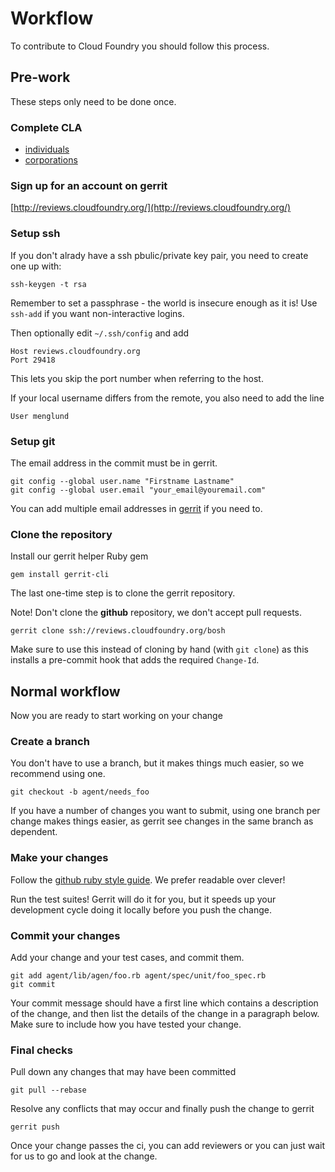 # Workflow

To contribute to Cloud Foundry you should follow this process.

## Pre-work

These steps only need to be done once.

### Complete CLA

* [individuals](http://www.cloudfoundry.org/individualcontribution.pdf)
* [corporations](http://www.cloudfoundry.org/corpcontribution.pdf)

### Sign up for an account on gerrit

[http://reviews.cloudfoundry.org/](http://reviews.cloudfoundry.org/)

### Setup ssh

If you don't alrady have a ssh pbulic/private key pair, you need to create one up with:

    ssh-keygen -t rsa

Remember to set a passphrase - the world is insecure enough as it is! Use `ssh-add` if you want non-interactive logins.

Then optionally edit `~/.ssh/config` and add

    Host reviews.cloudfoundry.org
    Port 29418

This lets you skip the port number when referring to the host.

If your local username differs from the remote, you also need to add the line

    User menglund

### Setup git

The email address in the commit must be in gerrit.

    git config --global user.name "Firstname Lastname"
    git config --global user.email "your_email@youremail.com"

You can add multiple email addresses in [gerrit](http://reviews.cloudfoundry.org/#/settings/contact) if you need to.

### Clone the repository

Install our gerrit helper Ruby gem

    gem install gerrit-cli

The last one-time step is to clone the gerrit repository.

Note! Don't clone the **github** repository, we don't accept pull requests.

    gerrit clone ssh://reviews.cloudfoundry.org/bosh

Make sure to use this instead of cloning by hand (with `git clone`) as this installs a pre-commit hook that adds the required `Change-Id`.

## Normal workflow

Now you are ready to start working on your change

### Create a branch

You don't have to use a branch, but it makes things much easier, so we recommend using one.

    git checkout -b agent/needs_foo

If you have a number of changes you want to submit, using one branch per change makes things easier, as gerrit see changes in the same branch as dependent.

### Make your changes

Follow the [github ruby style guide](https://github.com/styleguide/ruby). We prefer readable over clever!

Run the test suites! Gerrit will do it for you, but it speeds up your development cycle doing it locally before you push the change.

### Commit your changes

Add your change and your test cases, and commit them.

    git add agent/lib/agen/foo.rb agent/spec/unit/foo_spec.rb
    git commit

Your commit message should have a first line which contains a description of the change, and then list the details of the change in a paragraph below. Make sure to include how you have tested your change.

### Final checks

Pull down any changes that may have been committed

    git pull --rebase

Resolve any conflicts that may occur and finally push the change to gerrit

    gerrit push

Once your change passes the ci, you can add reviewers or you can just wait for us to go and look at the change.